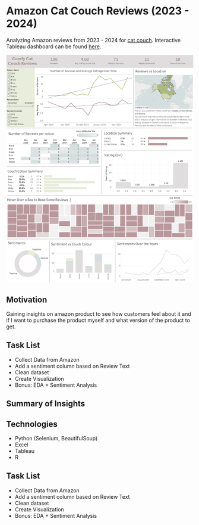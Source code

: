 # Amazon Cat Couch Reviews (2023 - 2024)
Analyzing Amazon reviews from 2023 - 2024 for [cat couch](https://www.amazon.ca/Washable-Medium-Durable-Non-Slip-26%C3%9719%C3%9713/dp/B0C5DMLPNC/ref=cm_cr_arp_d_product_top?ie=UTF8). Interactive Tableau dashboard can be found [here](https://public.tableau.com/app/profile/johanna.schmidle/viz/CatCouchDash/Dashboard1).

<p align="center">
    <img src="CatCouchDash.png" alt="Tableau Dashboard" width="900">
</p>

## Motivation
Gaining insights on amazon product to see how customers feel about it and if I want to purchase the product myself and what version of the product to get.

## Task List
- Collect Data from Amazon
- Add a sentiment column based on Review Text
- Clean dataset
- Create Visualization
- Bonus: EDA + Sentiment Analysis
## Summary of Insights

## Technologies
- Python (Selenium, BeautifulSoup)
- Excel
- Tableau
- R

## Task List
- Collect Data from Amazon
- Add a sentiment column based on Review Text
- Clean dataset
- Create Visualization
- Bonus: EDA + Sentiment Analysis
